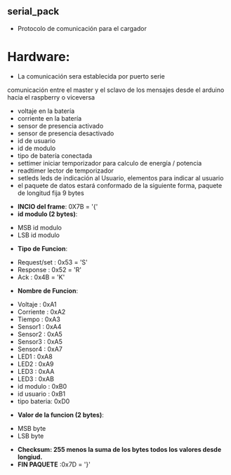 ## serial_pack
* Protocolo de comunicación para el cargador

# Hardware:

* La comunicación sera establecida por puerto serie

comunicación entre el master y el sclavo de los mensajes desde el arduino hacia el raspberry o viceversa

* voltaje en la batería
* corriente en la batería
* sensor de presencia activado
* sensor de presencia desactivado
* id de usuario
* id de modulo
* tipo de batería conectada
* settimer iniciar temporizador para calculo de energía / potencia
* readtimer lector de temporizador
* setleds leds de indicación al Usuario, elementos para indicar al usuario
* el paquete de datos estará conformado de la siguiente forma, paquete de longitud fija 9 bytes

+  **INCIO del frame**: 0X7B = '{'
+ **id modulo (2 bytes)**:
* 	MSB id modulo
* 	LSB id modulo
+ **Tipo de Funcion**:
*	Request/set	: 0x53  = 'S'
*	Response	: 0x52  = 'R'
*	Ack			: 0x4B  = 'K'
+ **Nombre de Funcion**:
*	Voltaje 	: 0xA1
*	Corriente : 0xA2
*	Tiempo		: 0xA3
* 	Sensor1		: 0xA4
*	Sensor2		: 0xA5
*	Sensor3		: 0xA5
*	Sensor4		: 0xA7
*	LED1		: 0xA8
*	LED2		: 0xA9
* 	LED3		: 0xAA
*	LED3		: 0xAB
* 	id modulo   : 0xB0
* 	id usuario	: 0xB1
* 	tipo bateria: 0xD0
+ **Valor de la funcion (2 bytes)**:
*	MSB byte
*	LSB byte
+ **Checksum: 255 menos la suma de los bytes todos los valores desde longiud.**
+ **FIN PAQUETE** :0x7D = '}'
